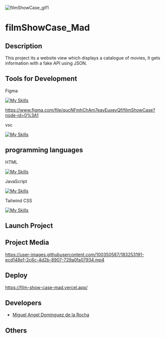 ![filmShowCase_gif1](https://user-images.githubusercontent.com/100350587/183253487-9bdd620b-9f04-4ec8-8440-304e049b485b.gif)

# filmShowCase_Mad

## Description

This project its a website view which displays a catalogue of movies, it gets information with a fake API using JSON.

## Tools for Development

Figma 

[![My Skills](https://skills.thijs.gg/icons?i=figma)](https://skills.thijs.gg)

https://www.figma.com/file/qucNFmhChAm7eavEuxevQf/filmShowCase?node-id=0%3A1

vsc

[![My Skills](https://skills.thijs.gg/icons?i=vscode)](https://skills.thijs.gg)



## programming languages 

HTML 

[![My Skills](https://skills.thijs.gg/icons?i=html)](https://skills.thijs.gg)

JavaScript 

[![My Skills](https://skills.thijs.gg/icons?i=js)](https://skills.thijs.gg)

Tailwind CSS 
 
[![My Skills](https://skills.thijs.gg/icons?i=tailwindcss)](https://skills.thijs.gg)
 
## Launch Project

## Project Media

https://user-images.githubusercontent.com/100350587/183253191-ecd148e1-2c6c-4d2b-8907-729a0fa07934.mp4

## Deploy

https://film-show-case-mad.vercel.app/

## Developers
- [Miguel Angel Dominguez de la Rocha](https://github.com/MADROCHA)

## Others
